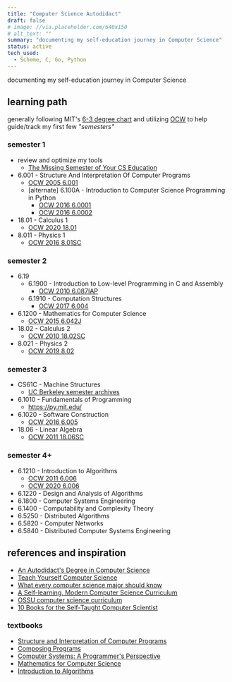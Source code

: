 ```yaml
---
title: "Computer Science Autodidact"
draft: false
# image: //via.placeholder.com/640x150
# alt_text: ""
summary: "documenting my self-education journey in Computer Science"
status: active
tech_used:
  - Scheme, C, Go, Python
---
```


documenting my self-education journey in Computer Science

## learning path

generally following MIT's [6-3 degree chart](http://catalog.mit.edu/degree-charts/computer-science-engineering-course-6-3/) and utilizing [OCW](https://ocw.mit.edu/) to help guide/track my first few *"semesters"*

### semester 1

- review and optimize my tools
  - [The Missing Semester of Your CS Education](https://missing.csail.mit.edu/)
- 6.001 - Structure And Interpretation Of Computer Programs
  - [OCW 2005 6.001](https://ocw.mit.edu/courses/6-001-structure-and-interpretation-of-computer-programs-spring-2005/)
  - [alternate] 6.100A - Introduction to Computer Science Programming in Python
    - [OCW 2016 6.0001](https://ocw.mit.edu/courses/6-0001-introduction-to-computer-science-and-programming-in-python-fall-2016/)
    - [OCW 2016 6.0002](https://ocw.mit.edu/courses/6-0002-introduction-to-computational-thinking-and-data-science-fall-2016/)
- 18.01 - Calculus 1
  - [OCW 2020 18.01](https://ocw.mit.edu/courses/18-01-calculus-i-single-variable-calculus-fall-2020/)
- 8.011 - Physics 1
  - [OCW 2016 8.01SC](https://ocw.mit.edu/courses/8-01sc-classical-mechanics-fall-2016/)

### semester 2

- 6.19
  - 6.1900 - Introduction to Low-level Programming in C and Assembly
    - [OCW 2010 6.087IAP](https://ocw.mit.edu/courses/6-087-practical-programming-in-c-january-iap-2010/)
  - 6.1910 - Computation Structures
    - [OCW 2017 6.004](https://ocw.mit.edu/courses/6-004-computation-structures-spring-2017/)
- 6.1200 - Mathematics for Computer Science
  - [OCW 2015 6.042J](https://ocw.mit.edu/courses/6-042j-mathematics-for-computer-science-spring-2015/)
- 18.02 - Calculus 2
  - [OCW 2010 18.02SC](https://ocw.mit.edu/courses/18-02sc-multivariable-calculus-fall-2010/)
- 8.021 - Physics 2
  - [OCW 2019 8.02](https://ocw.mit.edu/courses/8-02-physics-ii-electricity-and-magnetism-spring-2019/)

### semester 3

- CS61C - Machine Structures
  - [UC Berkeley semester archives](https://inst.eecs.berkeley.edu/~cs61c/archives.html)
- 6.1010 - Fundamentals of Programming
  - <https://py.mit.edu/>
- 6.1020 - Software Construction
  - [OCW 2016 6.005](https://ocw.mit.edu/courses/6-005-software-construction-spring-2016/)
- 18.06 - Linear Algebra
  - [OCW 2011 18.06SC](https://ocw.mit.edu/courses/18-06sc-linear-algebra-fall-2011/)

### semester 4+

- 6.1210 - Introduction to Algorithms
  - [OCW 2011 6.006](https://ocw.mit.edu/courses/6-006-introduction-to-algorithms-fall-2011/)
  - [OCW 2020 6.006](https://ocw.mit.edu/courses/6-006-introduction-to-algorithms-spring-2020/)
- 6.1220 - Design and Analysis of Algorithms
- 6.1800 - Computer Systems Engineering
- 6.1400 - Computability and Complexity Theory
- 6.5250 - Distributed Algorithms
- 6.5820 - Computer Networks
- 6.5840 - Distributed Computer Systems Engineering

## references and inspiration

- [An Autodidact's Degree in Computer Science](https://pdb64.medium.com/an-autodiadacts-degree-in-computer-science-3afe7df465b0)
- [Teach Yourself Computer Science](https://teachyourselfcs.com/)
- [What every computer science major should know](https://matt.might.net/articles/what-cs-majors-should-know/)
- [A Self-learning, Modern Computer Science Curriculum](https://functionalcs.github.io/curriculum/)
- [OSSU computer science curriculum](https://github.com/ossu/computer-science)
- [10 Books for the Self-Taught Computer Scientist](https://josephchancey.medium.com/10-books-for-the-self-taught-computer-scientist-1cd602d503a9)

### textbooks

- [Structure and Interpretation of Computer Programs](https://web.mit.edu/6.001/6.037/sicp.pdf)
- [Composing Programs](https://www.composingprograms.com/)
- [Computer Systems: A Programmer's Perspective](http://csapp.cs.cmu.edu/3e/home.html)
- [Mathematics for Computer Science](https://courses.csail.mit.edu/6.042/spring17/mcs.pdf)
- [Introduction to Algorithms](http://mitpress.mit.edu/9780262046305/introduction-to-algorithms/)
